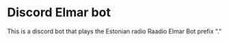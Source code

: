 # Discord Elmar bot
This is a discord bot that plays the Estonian radio Raadio Elmar
Bot prefix "."

